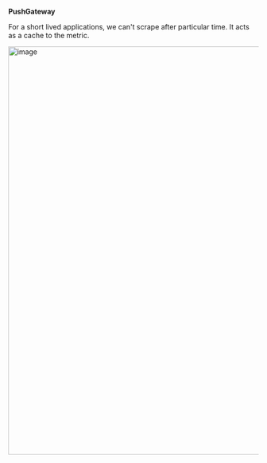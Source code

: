 **PushGateway**

For a short lived applications, we can't scrape after particular time. It acts as a cache to the metric.

<img width="821" alt="image" src="https://github.com/user-attachments/assets/17c11e3f-e9d0-4f20-9ffd-e286b5291207">
